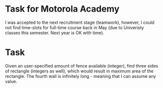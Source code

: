 # Task for Motorola Academy
I was accepted to the next recruitment stage (teamwork), however, I could not find time-slots for full-time course back in May (due to Univeristy classes this semester. Next year is OK with time).

# Task
Given an user-specified amount of fence available (integer), find three sides of rectangle (integers as well), which would result in maximum area of the rectangle. 
The fourth wall is infinitely long - meaning that I can assume any value.
